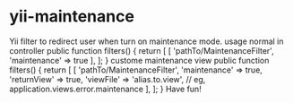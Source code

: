 # yii-maintenance
Yii filter to redirect user when turn on maintenance mode.
usage normal in controller
    public function filters()
    {
        return [
            [
                'pathTo/MaintenanceFilter',
                'maintenance' => true
            ],
        ];
    }
custome maintenance view
    public function filters()
    {
        return [
            [
                'pathTo/MaintenanceFilter',
                'maintenance' => true,
                'returnView' => true,
                'viewFile' => 'alias.to.view',  // eg, application.views.error.maintenance
            ],
        ];
    }
Have fun!
